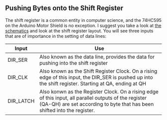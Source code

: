 ## Pushing Bytes onto the Shift Register

The shift register is a common entity in computer science, and the 74HC595 on 
the Arduino Motor Shield is no exception. I suggest you take a look at [the schematics](https://github.com/JelteDirks/motor-shield-control/blob/aab81d02e55ea8caf1bc7d661d84cc2a877116a5/arduino%20motor%20shield%20schematic.jpeg)
and look at the shift register layout. You will see three inputs that are of
importance in the setting of data lines:

| Input     | Use                                                                                                                                                                               |
|-----------|-----------------------------------------------------------------------------------------------------------------------------------------------------------------------------------|
| DIR_SER   | Also known as the data line, provides the data for pushing into the shift register                                                                                                |
| DIR_CLK   | Also known as the Shift Register Clock. On a rising edge of this input, the DIR_SER is pushed up into the shift register. Starting at QA, ending at QH                            |
| DIR_LATCH | Also konwn as the Register Clock. On a rising edge of this input, all parallel outputs of the register (QA-QH) are set according to byte that has been shifted into the register. |

